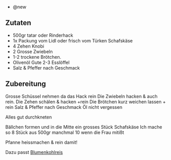 - @new

## Zutaten
- 500gr tatar oder Rinderhack
- 1x Packung vom Lidl oder frisch vom Türken Schafskäse
- 4 Zehen Knobi
- 2 Grosse Zwiebeln
- 1-2 trockene Brötchen.
- Olivenöl Gute 2-3 Esslöffel
- Salz & Pfeffer nach Geschmack


## Zubereitung
Grosse Schüssel nehmen da das Hack rein
Die Zwiebeln hacken & auch rein.
Die Zehen schälen & hacken +rein
Die Brötchen kurz weichen lassen + rein
Salz & Pfeffer nach Geschmack
Öl nicht vergessen

Alles gut durchkneten

Bällchen formen und in die Mitte ein grosses Stück Schafskäse
Ich mache so 8 Stück aus 500gr manchmal 10 wenn die Frau mitißt

Pfanne heissmachen & rein damit!

Dazu passt [Blumenkohlreis](beilagen/blumenkohlreis.md)
